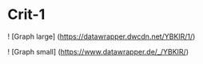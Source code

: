 # Crit-1

! [Graph large] (https://datawrapper.dwcdn.net/YBKIR/1/)

! [Graph small] (https://www.datawrapper.de/_/YBKIR/)
